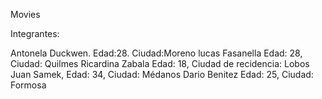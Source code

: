 Movies

Integrantes:

Antonela Duckwen. Edad:28. Ciudad:Moreno
lucas Fasanella Edad: 28, Ciudad: Quilmes
Ricardina Zabala Edad: 18, Ciudad de recidencia: Lobos
Juan Samek, Edad: 34, Ciudad: Médanos
Dario Benitez Edad: 25, Ciudad: Formosa

